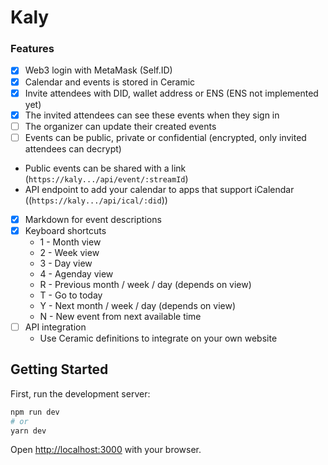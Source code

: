 # Kaly

### Features

- [x] Web3 login with MetaMask (Self.ID)
- [x] Calendar and events is stored in Ceramic
- [x] Invite attendees with DID, wallet address or ENS (ENS not implemented yet)
- [x] The invited attendees can see these events when they sign in
- [ ] The organizer can update their created events
- [ ] Events can be public, private or confidential (encrypted, only invited attendees can decrypt)
- Public events can be shared with a link (`https://kaly.../api/event/:streamId`)
- API endpoint to add your calendar to apps that support iCalendar ((`https://kaly.../api/ical/:did`))
- [x] Markdown for event descriptions
- [x] Keyboard shortcuts
  - 1 - Month view
  - 2 - Week view
  - 3 - Day view
  - 4 - Agenday view
  - R - Previous month / week / day (depends on view)
  - T - Go to today
  - Y - Next month / week / day (depends on view)
  - N - New event from next available time
- [ ] API integration
  - Use Ceramic definitions to integrate on your own website

## Getting Started

First, run the development server:

```bash
npm run dev
# or
yarn dev
```

Open [http://localhost:3000](http://localhost:3000) with your browser.
